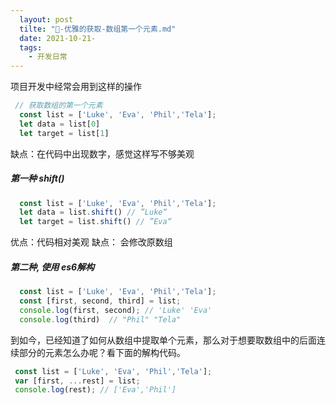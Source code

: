 ```yaml
---
  layout: post
  tilte: "🚎-优雅的获取-数组第一个元素.md"
  date: 2021-10-21-
  tags: 
    - 开发日常
---
```

  项目开发中经常会用到这样的操作

```js
 // 获取数组的第一个元素
  const list = ['Luke', 'Eva', 'Phil','Tela'];  
  let data = list[0]
  let target = list[1]

```
缺点：在代码中出现数字，感觉这样写不够美观

##### 第一种 shift()

```js
  const list = ['Luke', 'Eva', 'Phil','Tela'];  
  let data = list.shift() // ”Luke“
  let target = list.shift() // ”Eva“

```
优点：代码相对美观
缺点： 会修改原数组
##### 第二种, 使用 es6解构
```js
  const list = ['Luke', 'Eva', 'Phil','Tela'];  
  const [first, second, third] = list;
  console.log(first, second); // 'Luke' 'Eva'  
  console.log(third)  // "Phil" "Tela"

```
到如今，已经知道了如何从数组中提取单个元素，那么对于想要取数组中的后面连续部分的元素怎么办呢？看下面的解构代码。


```js
 const list = ['Luke', 'Eva', 'Phil','Tela'];  
 var [first, ...rest] = list;  
 console.log(rest); // ['Eva','Phil']  

```

  
